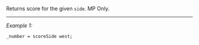 Returns score for the given `side`. MP Only.


---
*Example 1:*
```sqf
_number = scoreSide west;
```